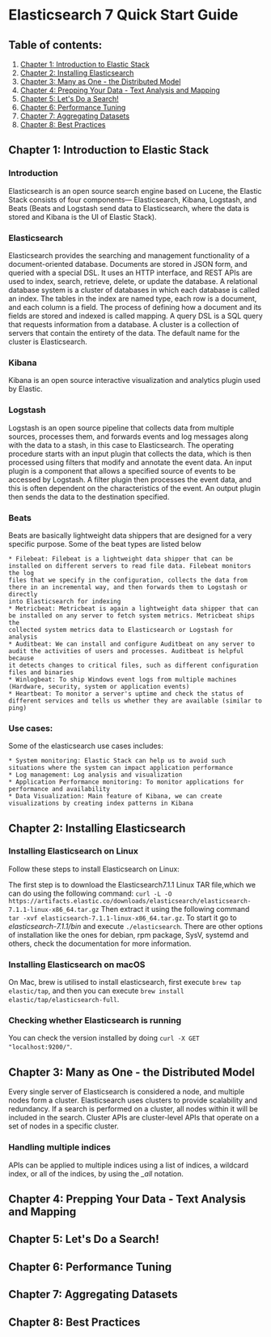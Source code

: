 # Elasticsearch 7 Quick Start Guide

## Table of contents:

1. [Chapter 1: Introduction to Elastic Stack](#Chapter1)
2. [Chapter 2: Installing Elasticsearch](#Chapter2)
3. [Chapter 3: Many as One - the Distributed Model](#Chapter3)
4. [Chapter 4: Prepping Your Data - Text Analysis and Mapping](#Chapter4)
5. [Chapter 5: Let's Do a Search!](#Chapter5)
6. [Chapter 6: Performance Tuning](#Chapter6)
7. [Chapter 7: Aggregating Datasets](#Chapter7)
8. [Chapter 8: Best Practices](#Chapter8)

## Chapter 1: Introduction to Elastic Stack<a name="Chapter1"></a>

### Introduction

Elasticsearch is an open source search engine based on Lucene, the Elastic Stack consists of four components— Elasticsearch, Kibana, Logstash, and
Beats (Beats and Logstash send data to Elasticsearch, where the data is stored and Kibana is the UI of Elastic Stack).

### Elasticsearch

Elasticsearch provides the searching and management functionality of a document-oriented database. Documents are stored in JSON form, and queried with
a special DSL. It uses an HTTP interface, and REST APIs are used to index, search, retrieve, delete, or update the database. A relational database
system is a cluster of databases in which each database is called an index. The tables in the index are named type, each row is a document, and each
column is a field. The process of defining how a document and its fields are stored and indexed is called mapping. A query DSL is a SQL query that
requests information from a database. A cluster is a collection of servers that contain the entirety of the data. The default name for the cluster is
Elasticsearch.

### Kibana

Kibana is an open source interactive visualization and analytics plugin used by Elastic.

### Logstash

Logstash is an open source pipeline that collects data from multiple sources, processes them, and forwards events and log messages along with the data
to a stash, in this case to Elasticsearch. The operating procedure starts with an input plugin that collects the data, which is then processed using
filters that modify and annotate the event data. An input plugin is a component that allows a specified source of events to be accessed by Logstash. A
filter plugin then processes the event data, and this is often dependent on the characteristics of the event. An output plugin then sends the data to
the destination specified.

### Beats

Beats are basically lightweight data shippers that are designed for a very specific purpose. Some of the beat types are listed below

    * Filebeat: Filebeat is a lightweight data shipper that can be installed on different servers to read file data. Filebeat monitors the log 
    files that we specify in the configuration, collects the data from there in an incremental way, and then forwards them to Logstash or directly 
    into Elasticsearch for indexing
    * Metricbeat: Metricbeat is again a lightweight data shipper that can be installed on any server to fetch system metrics. Metricbeat ships the 
    collected system metrics data to Elasticsearch or Logstash for analysis
    * Auditbeat: We can install and configure Auditbeat on any server to audit the activities of users and processes. Auditbeat is helpful because 
    it detects changes to critical files, such as different configuration files and binaries
    * Winlogbeat: To ship Windows event logs from multiple machines (Hardware, security, system or application events)
    * Heartbeat: To monitor a server's uptime and check the status of different services and tells us whether they are available (similar to ping)

### Use cases:

Some of the elasticsearch use cases includes:

    * System monitoring: Elastic Stack can help us to avoid such situations where the system can impact application performance
    * Log management: Log analysis and visualization
    * Application Performance monitoring: To monitor applications for performance and availability
    * Data Visualization: Main feature of Kibana, we can create visualizations by creating index patterns in Kibana 

## Chapter 2: Installing Elasticsearch<a name="Chapter2"></a>

### Installing Elasticsearch on Linux

Follow these steps to install Elasticsearch on Linux:

The first step is to download the Elasticsearch7.1.1 Linux TAR file,which we can do using the following command:
`curl -L -O https://artifacts.elastic.co/downloads/elasticsearch/elasticsearch-7.1.1-linux-x86_64.tar.gz`
Then extract it using the following command ` tar -xvf elasticsearch-7.1.1-linux-x86_64.tar.gz`. To start it go to _elasticsearch-7.1.1/bin_ and
execute `./elasticsearch`. There are other options of installation like the ones for debian, rpm package, SysV, systemd and others, check the
documentation for more information.

### Installing Elasticsearch on macOS

On Mac, brew is utilised to install elasticsearch, first execute `brew tap elastic/tap`, and then you can execute
`brew install elastic/tap/elasticsearch-full`.

### Checking whether Elasticsearch is running

You can check the version installed by doing `curl -X GET "localhost:9200/"`.

## Chapter 3: Many as One - the Distributed Model<a name="Chapter3"></a>

Every single server of Elasticsearch is considered a node, and multiple nodes form a cluster. Elasticsearch uses clusters to provide scalability and
redundancy. If a search is performed on a cluster, all nodes within it will be included in the search. Cluster APIs are cluster-level APIs that
operate on a set of nodes in a specific cluster.

### Handling multiple indices

APIs can be applied to multiple indices using a list of indices, a wildcard index, or all of the indices, by using the _\_all_ notation.


## Chapter 4: Prepping Your Data - Text Analysis and Mapping<a name="Chapter4"></a>

## Chapter 5: Let's Do a Search!<a name="Chapter5"></a>

## Chapter 6: Performance Tuning<a name="Chapter6"></a>

## Chapter 7: Aggregating Datasets<a name="Chapter7"></a>

## Chapter 8: Best Practices<a name="Chapter8"></a>

